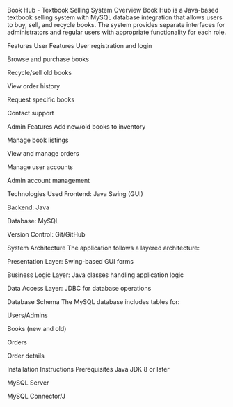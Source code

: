 Book Hub - Textbook Selling System
Overview
Book Hub is a Java-based textbook selling system with MySQL database integration that allows users to buy, sell, and recycle books. The system provides separate interfaces for administrators and regular users with appropriate functionality for each role.

Features
User Features
User registration and login

Browse and purchase books

Recycle/sell old books

View order history

Request specific books

Contact support

Admin Features
Add new/old books to inventory

Manage book listings

View and manage orders

Manage user accounts

Admin account management

Technologies Used
Frontend: Java Swing (GUI)

Backend: Java

Database: MySQL

Version Control: Git/GitHub

System Architecture
The application follows a layered architecture:

Presentation Layer: Swing-based GUI forms

Business Logic Layer: Java classes handling application logic

Data Access Layer: JDBC for database operations

Database Schema
The MySQL database includes tables for:

Users/Admins

Books (new and old)

Orders

Order details

Installation Instructions
Prerequisites
Java JDK 8 or later

MySQL Server

MySQL Connector/J
